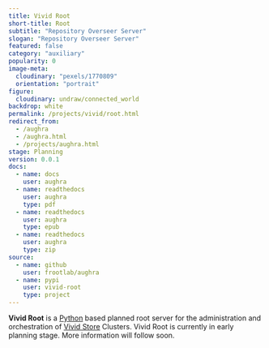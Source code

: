 ```yaml
---
title: Vivid Root
short-title: Root
subtitle: "Repository Overseer Server"
slogan: "Repository Overseer Server"
featured: false
category: "auxiliary"
popularity: 0
image-meta:
  cloudinary: "pexels/1770809"
  orientation: "portrait"
figure:
  cloudinary: undraw/connected_world
backdrop: white
permalink: /projects/vivid/root.html
redirect_from:
  - /aughra
  - /aughra.html
  - /projects/aughra.html
stage: Planning
version: 0.0.1
docs:
  - name: docs
    user: aughra
  - name: readthedocs
    user: aughra
    type: pdf
  - name: readthedocs
    user: aughra
    type: epub
  - name: readthedocs
    user: aughra
    type: zip
source:
  - name: github
    user: frootlab/aughra
  - name: pypi
    user: vivid-root
    type: project
---
```


**Vivid Root** is a [Python](https://www.python.org/) based planned root server
for the administration and orchestration of [Vivid
Store](/projects/vivid/store.html) Clusters. Vivid Root is currently in early
planning stage. More information will follow soon.
